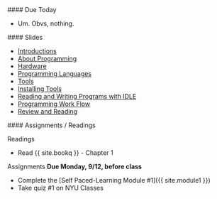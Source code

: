 <article class="due" markdown="block">
#### Due Today

* Um. Obvs, nothing.
</article>

<article class="slides" markdown="block">
#### Slides

* [Introductions](classes/01/intro.html)
* [About Programming](classes/01/about-programming.html)
* [Hardware](classes/01/computers-storage.html)
* [Programming Languages](classes/01/programming-languages.html)
* [Tools](classes/01/tools.html)
* [Installing Tools](classes/01/installing-tools.html)
* [Reading and Writing Programs with IDLE](classes/01/reading-writing-programs.html)
* [Programming Work Flow](classes/01/programming-workflow.html)
* [Review and Reading](classes/01/review-and-assignments.html)

</article>

<article class="assignments" markdown="block">
#### Assignments / Readings		

Readings

* Read {{ site.bookq }} - Chapter 1

Assignments __Due Monday, 9/12, before class__

* Complete the [Self Paced-Learning Module #1]({{ site.module1 }})
* Take quiz #1 on NYU Classes 
</article>
